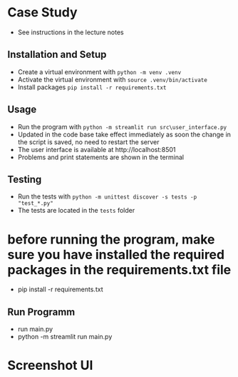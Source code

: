 # Case Study

- See instructions in the lecture notes

## Installation and Setup
- Create a virtual environment with `python -m venv .venv`
- Activate the virtual environment with `source .venv/bin/activate`	
- Install packages `pip install -r requirements.txt`

## Usage
- Run the program with `python -m streamlit run src\user_interface.py`
- Updated in the code base take effect immediately as soon the change in the script is saved, no need to restart the server
- The user interface is available at http://localhost:8501
- Problems and print statements are shown in the terminal

## Testing

- Run the tests with `python -m unittest discover -s tests -p "test_*.py"`
- The tests are located in the `tests` folder



# before running the program, make sure you have installed the required packages in the requirements.txt file

- pip install -r requirements.txt

## Run Programm

- run main.py
- python -m streamlit run main.py


# Screenshot UI


